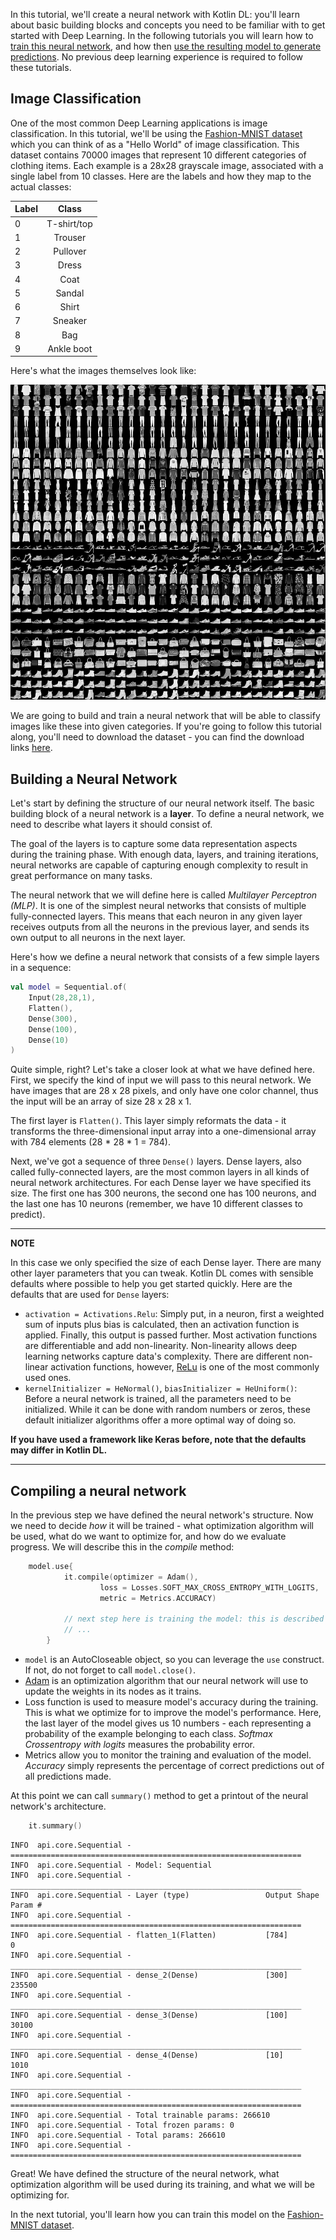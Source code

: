 In this tutorial, we'll create a neural network with Kotlin DL: you'll learn about basic building blocks and concepts
you need to be familiar with to get started with Deep Learning. In the following tutorials you will learn how to 
[train this neural network](training_a_model.md), and how then 
[use the resulting model to generate predictions](loading_trained_model_for_inference.md). No previous deep learning 
experience is required to follow these tutorials. 

## Image Classification

One of the most common Deep Learning applications is image classification. In this tutorial, we'll be using 
the [Fashion-MNIST dataset](https://github.com/zalandoresearch/fashion-mnist) which you can think of as a "Hello World" 
of image classification. 
This dataset contains 70000 images that represent 10 different categories of clothing items. Each example is a 
28x28 grayscale image, associated with a single label from 10 classes. Here are the labels and how 
they map to the actual classes: 

| Label        | Class           | 
| ------------- |:-------------:| 
| 0      | T-shirt/top | 
| 1      | Trouser |
| 2      | Pullover |
| 3      | Dress |
| 4      | Coat |
| 5      | Sandal |
| 6      | Shirt |
| 7      | Sneaker |
| 8      | Bag |
| 9      | Ankle boot |

Here's what the images themselves look like:
 
![](images/fashion-mnist-sprite.png)

We are going to build and train a neural network that will be able to classify images like these 
into given categories. If you're going to follow this tutorial along, you'll need to download the dataset - you can find the 
download links [here](https://github.com/zalandoresearch/fashion-mnist). 

## Building a Neural Network

Let's start by defining the structure of our neural network itself. The basic building block of a neural network is 
a **layer**. To define a neural network, we need to describe what layers it should consist of. 
 
The goal of the layers is to capture some data representation aspects during the training phase. With enough data, 
layers, and training iterations, neural networks are capable of capturing enough complexity to result in great 
performance on many tasks. 

The neural network that we will define here is called *Multilayer Perceptron (MLP)*. It is one of the simplest neural 
networks that consists of multiple fully-connected layers. This means that each neuron in any given layer receives 
outputs from all the neurons in the previous layer, and sends its own output to all neurons in the next layer.

Here's how we define a neural network that consists of a few simple layers in a sequence:  

```kotlin
val model = Sequential.of(
    Input(28,28,1),
    Flatten(),
    Dense(300),
    Dense(100),
    Dense(10)
)
```

Quite simple, right? Let's take a closer look at what we have defined here. 
First, we specify the kind of input we will pass to this neural network. We have images that are 28 x 28 pixels, and only 
have one color channel, thus the input will be an array of size 28 x 28 x 1. 

The first layer is `Flatten()`. This layer simply reformats the data - it transforms the three-dimensional
 input array into a one-dimensional array with 784 elements (28 * 28 * 1 = 784).

Next, we've got a sequence of three `Dense()` layers. Dense layers, also called fully-connected layers, are the most 
common layers in all kinds of neural network architectures. For each Dense layer we have specified its size. 
The first one has 300 neurons, the second one has 100 neurons, and the last one has 10 neurons (remember, we have 10 
different classes to predict). 

---
**NOTE**

In this case we only specified the size of each Dense layer. There are many other layer parameters that you can tweak. 
Kotlin DL comes with sensible defaults where possible to help you get started quickly. Here are the defaults that are 
used for `Dense` layers: 
* `activation = Activations.Relu`: Simply put, in a neuron, first a weighted sum of inputs plus bias is calculated, 
then an activation function is applied. Finally, this output is passed further. Most activation functions are differentiable 
 and add non-linearity. Non-linearity allows deep learning networks capture data's complexity. There are different 
 non-linear activation functions, however, [ReLu](https://en.wikipedia.org/wiki/Rectifier_(neural_networks)) is one 
 of the most commonly used ones.   
* `kernelInitializer = HeNormal()`, `biasInitializer = HeUniform()`: Before a neural network is trained, all the 
parameters need to be initialized. While it can be done with random numbers or zeros, these default initializer algorithms 
offer a more optimal way of doing so.  
 
**If you have used a framework like Keras before, note that the defaults may differ in Kotlin DL.**  

--- 

## Compiling a neural network 
In the previous step we have defined the neural network's structure. Now we need to decide *how* it will be trained - 
what optimization algorithm will be used, what do we want to optimize for, and how do we evaluate progress. We will 
describe this in the *compile* method:
    
```kotlin
    model.use{
            it.compile(optimizer = Adam(),
                    loss = Losses.SOFT_MAX_CROSS_ENTROPY_WITH_LOGITS,
                    metric = Metrics.ACCURACY)

            // next step here is training the model: this is described in the next tutorial
            // ...
        }
```

* `model` is an AutoCloseable object, so you can leverage the `use` construct. If not, do not forget to call `model.close()`. 
* [Adam](https://arxiv.org/abs/1412.6980) is an optimization algorithm that our neural network will use to update the weights in its nodes as it trains.
* Loss function is used to measure model's accuracy during the training. This is what we optimize for to improve the model's performance. 
Here, the last layer of the model gives us 10 numbers - each representing a probability of the example belonging to each class. 
*Softmax Crossentropy with logits* measures the probability error. 
* Metrics allow you to monitor the training and evaluation of the model. *Accuracy* simply represents the percentage of correct 
predictions out of all predictions made.  

At this point we can call `summary()` method to get a printout of the neural network's architecture. 

```kotlin
    it.summary()
```

```
INFO  api.core.Sequential - =================================================================
INFO  api.core.Sequential - Model: Sequential
INFO  api.core.Sequential - _________________________________________________________________
INFO  api.core.Sequential - Layer (type)                 Output Shape              Param #   
INFO  api.core.Sequential - =================================================================
INFO  api.core.Sequential - flatten_1(Flatten)           [784]                     0
INFO  api.core.Sequential - _________________________________________________________________
INFO  api.core.Sequential - dense_2(Dense)               [300]                     235500
INFO  api.core.Sequential - _________________________________________________________________
INFO  api.core.Sequential - dense_3(Dense)               [100]                     30100
INFO  api.core.Sequential - _________________________________________________________________
INFO  api.core.Sequential - dense_4(Dense)               [10]                      1010
INFO  api.core.Sequential - _________________________________________________________________
INFO  api.core.Sequential - =================================================================
INFO  api.core.Sequential - Total trainable params: 266610
INFO  api.core.Sequential - Total frozen params: 0
INFO  api.core.Sequential - Total params: 266610
INFO  api.core.Sequential - =================================================================

```
Great! We have defined the structure of the neural network, what optimization algorithm will be used during its training, 
and what we will be optimizing for. 

In the next tutorial, you'll learn how you can train this model on the [Fashion-MNIST dataset](https://github.com/zalandoresearch/fashion-mnist).  